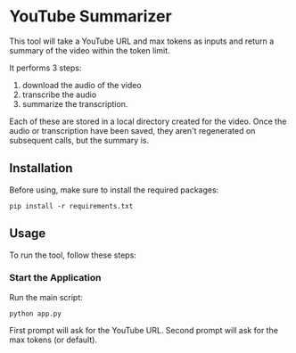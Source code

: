 
# YouTube Summarizer

This tool will take a YouTube URL and max tokens as inputs and return a summary of the video within the token limit.

It performs 3 steps:
1. download the audio of the video
2. transcribe the audio
3. summarize the transcription.

Each of these are stored in a local directory created for the video.
Once the audio or transcription have been saved, they aren't regenerated on subsequent calls, but the summary is.

## Installation

Before using, make sure to install the required packages:

```shell
pip install -r requirements.txt
```

## Usage

To run the tool, follow these steps:

### Start the Application

Run the main script:

```shell
python app.py
```

First prompt will ask for the YouTube URL.
Second prompt will ask for the max tokens (or default).

